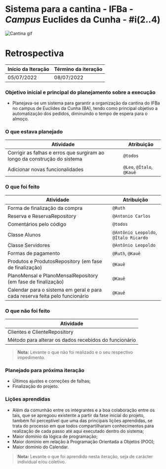 # Sistema para a cantina - IFBa - _Campus_ Euclides da Cunha - #i(2..4)

![Cantina gif](https://user-images.githubusercontent.com/91803383/175330609-2c08124e-ef98-44e1-ae54-7f5b13ac38d0.gif)

# Retrospectiva

| Início da Iteração | Término da iteração |
| ------------------ | ------------------- |
| 05/07/2022         | 08/07/2022          |

### Objetivo inicial e principal do planejamento sobre a execução

- Planejava-se um sistema para garantir a organização da cantina do IFBa no campus de Euclides da Cunha (BA), tendo como principal objetivo a automatização dos pedidos, diminuindo o tempo de espera para o almoço.

### O que estava planejado
| Atividade                                                    | Atribuição                         |
| ------------------------------------------------------------ | ---------------------------------- |
| Corrigir as falhas e erros que surgiram ao longo da construção do sistema | `@todos` |
| Adicionar novas funcionalidades | `@Leo`, `@Ítalo`, `@Kauê`                           |

### O que foi feito
| Atividade                                                    | Atribuição                         |
| ------------------------------------------------------------ | ---------------------------------- |
| Forma de finalização da compra | `@Ruth` |
| Reserva e ReservaRepository | `@Antonio Carlos`                           |
| Comentários pelo código | `@todos`                           |
| Classe Alunos | `@Antônio Leopoldo`, `@Ítalo Ricardo`                           |
| Classe Servidores | `@Antônio Leopoldo`                           |
| Formas de pagamento | `@Ruth`, `@Kauê`                         |
| Produtos e ProdutosRepository (em fase de finalização) | `@Kauê`                           |
| PlanoMensal e PlanoMensalRepository (em fase de finalização) | `@Kauê`                           |
| Calendar para o sistema em geral e para cada reserva feita pelo funcionário | `@Kauê`                           |


### O que não foi feito
| Atividade                                                    | 
| ------------------------------------------------------------ | 
| Clientes e ClienteRepository | 
| Método para alterar os dados recebidos do funcionário |
> **Nota:** Levante o que não foi realizado e o seu respectivo impedimento.

### Planejado para próxima iteração

- Últimos ajustes e correções de falhas;
- Finalização do projeto.

### Lições aprendidas

- Além da comunhão entre os integrantes e a boa colaboração entre os tais, que se apregoou existente a partir da fase inicial do projeto, também foi perceptível que uma das principais lições aprendidas, se trata do processo em que todos compartilharam conhecimentos para realização de cada passo até aqui executado dentro do sistema;
- Maior domínio da lógica de programação;
- Maior domínio em relação à Programação Orientada a Objetos (POO);
- Maior domínio do Calendar.

> **Nota:** Levante o que foi aprendido nesta iteração, seja de carácter individual e/ou coletivo.
